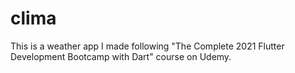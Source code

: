 # clima
This is a weather app I made following "The Complete 2021 Flutter Development Bootcamp with Dart" course on Udemy.

